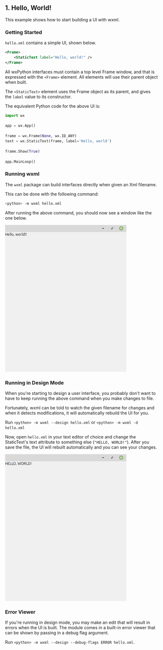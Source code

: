 ## 1. Hello, World!

This example shows how to start building a UI with wxml.

### Getting Started

`hello.xml` contains a simple UI, shown below.

```xml
<Frame>
    <StaticText label="Hello, world!" />
</Frame>
```

All wxPython interfaces must contain a top level Frame window, and that is expressed with the `<Frame>` element.
All elements will use their parent object when built.

The `<StaticText>` element uses the Frame object as its parent, and gives the `label` value to its constructor.

The equivalent Python code for the above UI is:

```python
import wx

app = wx.App()

frame = wx.Frame(None, wx.ID_ANY)
text = wx.StaticText(frame, label='Hello, world')

frame.Show(True)

app.MainLoop()
```

### Running wxml

The `wxml` package can build interfaces directly when given an Xml filename.

This can be done with the following command:
```bash
<python> -m wxml hello.xml
```

After running the above command, you should now see a window like the one below.

![picture of hello.xml running](screenshots/01.png)

### Running in Design Mode

When you're starting to design a user interface, you probably don't want to
have to keep running the above command when you make changes to file.

Fortunately, wxml can be told to watch the given filename for changes and
when it detects modifications, it will automatically rebuild the UI for you.

Run `<python> -m wxml --design hello.xml` or `<python> -m wxml -d hello.xml`

Now, open `hello.xml` in your text editor of choice and change the StaticText's text attribute
to something else (`"HELLO, WORLD!"`). After you save the file, the UI will rebuilt automatically and
you can see your changes.

![picture of hello.xml in design mode after xml file was changed](screenshots/02.png)

### Error Viewer

If you're running in design mode, you may make an edit that will result in errors
when the UI is built. The module comes in a built-in error viewer that can be shown
by passing in a debug flag argument.

Run `<python> -m wxml --design --debug-flags ERROR hello.xml`.
